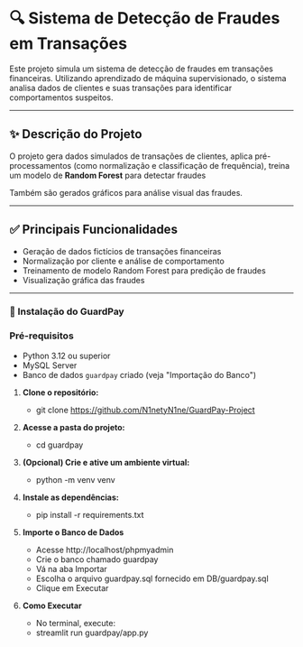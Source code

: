 # 🔍 Sistema de Detecção de Fraudes em Transações

Este projeto simula um sistema de detecção de fraudes em transações financeiras. Utilizando aprendizado de máquina supervisionado, 
o sistema analisa dados de clientes e suas transações para identificar comportamentos suspeitos.

---

## ✨ Descrição do Projeto

O projeto gera dados simulados de transações de clientes, aplica pré-processamentos (como normalização e classificação de frequência),
treina um modelo de **Random Forest** para detectar fraudes

Também são gerados gráficos para análise visual das fraudes.

---

## ✅ Principais Funcionalidades

- Geração de dados fictícios de transações financeiras
- Normalização por cliente e análise de comportamento
- Treinamento de modelo Random Forest para predição de fraudes
- Visualização gráfica das fraudes

---

### 🚀 Instalação do GuardPay

### Pré-requisitos

- Python 3.12 ou superior
- MySQL Server
- Banco de dados `guardpay` criado (veja "Importação do Banco")

1. **Clone o repositório:**
   - git clone https://github.com/N1netyN1ne/GuardPay-Project

2. **Acesse a pasta do projeto:**
    - cd guardpay

3. **(Opcional) Crie e ative um ambiente virtual:**
    - python -m venv venv

4. **Instale as dependências:**
    - pip install -r requirements.txt

5. **Importe o Banco de Dados** 
    - Acesse http://localhost/phpmyadmin
    - Crie o banco chamado guardpay
    - Vá na aba Importar
    - Escolha o arquivo guardpay.sql fornecido em DB/guardpay.sql
    - Clique em Executar
    
6. **Como Executar**
    - No terminal, execute:
    - streamlit run guardpay/app.py
 

